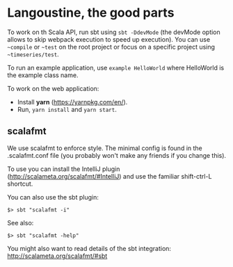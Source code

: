 # Langoustine, the good parts

To work on th Scala API, run sbt using `sbt -DdevMode` (the devMode
option allows to skip webpack execution to speed up execution). You can
use `~compile` or `~test` on the root project or focus on a specific
project using `~timeseries/test`.

To run an example application, use `example HelloWorld` where HelloWorld
is the example class name.

To work on the web application:

- Install **yarn** (https://yarnpkg.com/en/).
- Run, `yarn install` and `yarn start`.

## scalafmt

We use scalafmt to enforce style.  The minimal config is found in the .scalafmt.conf file (you probably won't make any friends if you change this).

To use you can install the IntelliJ plugin (http://scalameta.org/scalafmt/#IntelliJ) and use the familiar shift-ctrl-L shortcut.

You can also use the sbt plugin:
```
$> sbt "scalafmt -i"
```
See also:
```
$> sbt "scalafmt -help"
```
You might also want to read details of the sbt integration: http://scalameta.org/scalafmt/#sbt
